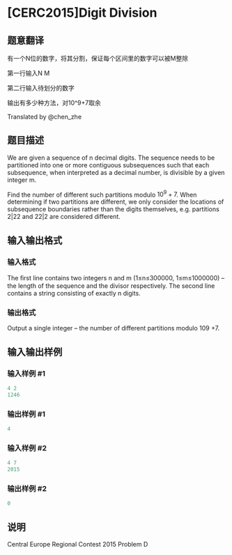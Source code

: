 # [CERC2015]Digit Division

## 题意翻译

有一个N位的数字，将其分割，保证每个区间里的数字可以被M整除

第一行输入N M

第二行输入待划分的数字

输出有多少种方法，对10^9+7取余

Translated by @chen_zhe

## 题目描述

We are given a sequence of n decimal digits. The sequence needs to be partitioned into one or more contiguous subsequences such that each subsequence, when interpreted as a decimal number, is divisible by a given integer m.

Find the number of different such partitions modulo $10^9 +7$. When determining if two partitions are different, we only consider the locations of subsequence boundaries rather than the digits themselves, e.g. partitions $2|22$ and $22|2$ are considered different.

## 输入输出格式

### 输入格式

The ﬁrst line contains two integers n and m (1≤n≤300000, 1≤m≤1000000) – the length of the sequence and the divisor respectively. The second line contains a string consisting of exactly n digits.

### 输出格式

Output a single integer – the number of different partitions modulo 109 +7.

## 输入输出样例

### 输入样例 #1

```cpp
4 2
1246
```


### 输出样例 #1

```cpp
4
```


### 输入样例 #2

```cpp
4 7
2015
```


### 输出样例 #2

```cpp
0
```


## 说明

Central Europe Regional Contest 2015 Problem D

